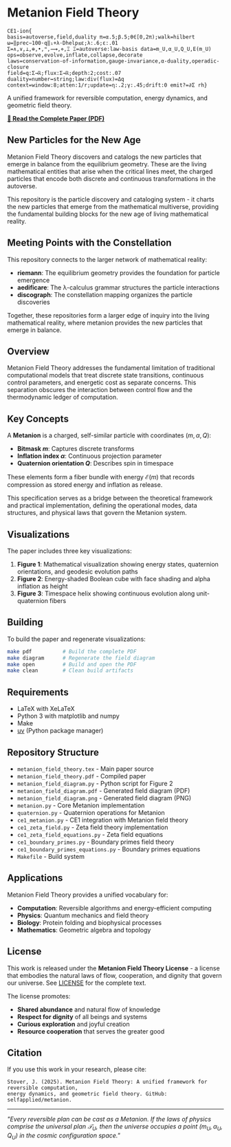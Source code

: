 # Metanion Field Theory

```
CE1-ion{
basis=autoverse,field,duality π=α.5;β.5;θ∈[0,2π);walk=hilbert ω=‖prec−100·q‖₁+λ·Dhelp≤ε;λ:.6;ε:.01
Σ=∧,∨,⟂,⊕,•,❝,⟿,⋄,Ξ Ξ=autoverse:law-basis data=m_U,α_U,Q_U,E(m_U)
ops=observe,evolve,inflate,collapse,decorate
laws=conservation-of-information,gauge-invariance,α-duality,operadic-closure
field=q:Σ→ℝ;flux:Σ→ℝ;depth:2;cost:.07
duality=number↔string;law:div(flux)=Δq
context=window:8;atten:1/r;update=η:.2;γ:.45;drift:0 emit?=∂Σ rh}
```

A unified framework for reversible computation, energy dynamics, and geometric field theory.

**[📖 Read the Complete Paper (PDF)](metanion_field_theory.pdf)**

## New Particles for the New Age

Metanion Field Theory discovers and catalogs the new particles that emerge in balance from the equilibrium geometry. These are the living mathematical entities that arise when the critical lines meet, the charged particles that encode both discrete and continuous transformations in the autoverse.

This repository is the particle discovery and cataloging system - it charts the new particles that emerge from the mathematical multiverse, providing the fundamental building blocks for the new age of living mathematical reality.

## Meeting Points with the Constellation

This repository connects to the larger network of mathematical reality:

- **riemann**: The equilibrium geometry provides the foundation for particle emergence
- **aedificare**: The λ-calculus grammar structures the particle interactions
- **discograph**: The constellation mapping organizes the particle discoveries

Together, these repositories form a larger edge of inquiry into the living mathematical reality, where metanion provides the new particles that emerge in balance.

## Overview

Metanion Field Theory addresses the fundamental limitation of traditional computational models that treat discrete state transitions, continuous control parameters, and energetic cost as separate concerns. This separation obscures the interaction between control flow and the thermodynamic ledger of computation.

## Key Concepts

A **Metanion** is a charged, self-similar particle with coordinates $(m, \alpha, Q)$:
- **Bitmask $m$**: Captures discrete transforms
- **Inflation index $\alpha$**: Continuous projection parameter  
- **Quaternion orientation $Q$**: Describes spin in timespace

These elements form a fiber bundle with energy $\mathcal{E}(m)$ that records compression as stored energy and inflation as release.

This specification serves as a bridge between the theoretical framework and practical implementation, defining the operational modes, data structures, and physical laws that govern the Metanion system.

## Visualizations

The paper includes three key visualizations:

1. **Figure 1**: Mathematical visualization showing energy states, quaternion orientations, and geodesic evolution paths
2. **Figure 2**: Energy-shaded Boolean cube with face shading and alpha inflation as height
3. **Figure 3**: Timespace helix showing continuous evolution along unit-quaternion fibers

## Building

To build the paper and regenerate visualizations:

```bash
make pdf          # Build the complete PDF
make diagram      # Regenerate the field diagram
make open         # Build and open the PDF
make clean        # Clean build artifacts
```

## Requirements

- LaTeX with XeLaTeX
- Python 3 with matplotlib and numpy
- Make
- [uv](https://docs.astral.sh/uv/) (Python package manager)

## Repository Structure

- `metanion_field_theory.tex` - Main paper source
- `metanion_field_theory.pdf` - Compiled paper
- `metanion_field_diagram.py` - Python script for Figure 2
- `metanion_field_diagram.pdf` - Generated field diagram (PDF)
- `metanion_field_diagram.png` - Generated field diagram (PNG)
- `metanion.py` - Core Metanion implementation
- `quaternion.py` - Quaternion operations for Metanion
- `ce1_metanion.py` - CE1 integration with Metanion field theory
- `ce1_zeta_field.py` - Zeta field theory implementation
- `ce1_zeta_field_equations.py` - Zeta field equations
- `ce1_boundary_primes.py` - Boundary primes field theory
- `ce1_boundary_primes_equations.py` - Boundary primes equations
- `Makefile` - Build system

## Applications

Metanion Field Theory provides a unified vocabulary for:
- **Computation**: Reversible algorithms and energy-efficient computing
- **Physics**: Quantum mechanics and field theory
- **Biology**: Protein folding and biophysical processes
- **Mathematics**: Geometric algebra and topology

## License

This work is released under the **Metanion Field Theory License** - a license that embodies the natural laws of flow, cooperation, and dignity that govern our universe. See [LICENSE](LICENSE) for the complete text.

The license promotes:
- **Shared abundance** and natural flow of knowledge
- **Respect for dignity** of all beings and systems  
- **Curious exploration** and joyful creation
- **Resource cooperation** that serves the greater good

## Citation

If you use this work in your research, please cite:

```
Stover, J. (2025). Metanion Field Theory: A unified framework for reversible computation, 
energy dynamics, and geometric field theory. GitHub: selfapplied/metanion.
```

---

*"Every reversible plan can be cast as a Metanion. If the laws of physics comprise the universal plan $\mathcal{T}_U$, then the universe occupies a point $(m_U, \alpha_U, Q_U)$ in the cosmic configuration space."*
